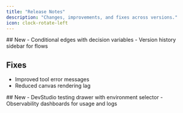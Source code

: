 ```yaml
---
title: "Release Notes"
description: "Changes, improvements, and fixes across versions."
icon: clock-rotate-left
---
```


<Update label="v2.1.0" description="2025-03-15">
## New
- Conditional edges with decision variables
- Version history sidebar for flows

## Fixes
- Improved tool error messages
- Reduced canvas rendering lag
</Update>

<Update label="v2.0.0" description="2025-02-01">
## New
- DevStudio testing drawer with environment selector
- Observability dashboards for usage and logs
</Update>
